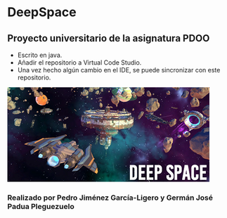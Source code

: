 # DeepSpace
## Proyecto universitario de la asignatura PDOO
* Escrito en java.
* Añadir el repositorio a Virtual Code Studio.
* Una vez hecho algún cambio en el IDE, se puede sincronizar con este repositorio.

![](./deepspace_img.jpg)

### Realizado por Pedro Jiménez García-Ligero y Germán José Padua Pleguezuelo
